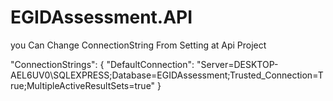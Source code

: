 # EGIDAssessment.API
you Can Change ConnectionString From Setting at Api Project 

"ConnectionStrings": {
    "DefaultConnection": "Server=DESKTOP-AEL6UV0\\SQLEXPRESS;Database=EGIDAssessment;Trusted_Connection=True;MultipleActiveResultSets=true"
  }
